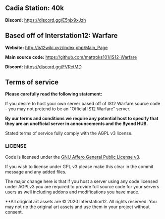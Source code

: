 ## Cadia Station: 40k 

**Discord:** https://discord.gg/E5njx9xJzh

## Based off of Interstation12: Warfare

**Website:** http://is12wiki.xyz/index.php/Main_Page

**Main source code:** https://github.com/mattroks101/IS12-Warfare

**Discord:**  https://discord.gg/FVRctMD

## Terms of service

**Please carefully read the following statement:**

If you desire to host your own server based off of IS12 Warfare source code - you may not pretend to be an "Official IS12 Warfare" server.

**By our terms and conditions we require any potential host to specify that they are an unofficial server in announcements and the Byond HUB.**

Stated terms of service fully comply with the AGPL v3 license.

### LICENSE
Code is licensed under the [GNU Affero General Public License v3](http://www.gnu.org/licenses/agpl.html).

If you wish to license under GPL v3 please make this clear in the commit message and any added files.

The major change here is that if you host a server using any code licensed under AGPLv3 you are required to provide full source code for your servers users as well including addons and modifications you have made.

**All original art assets are © 2020 Interstation12.  All rights reserved. You may not rip the original art assets and use them in your project without consent.

